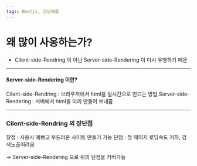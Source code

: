 ```yaml
---
tags: Nextjs, 코딩애플
---
```

# 왜 많이 사옹하는가?

- Cilent-side-Rendring 이 아닌 Server-side-Rendering 이 다시 유행하기 때문

------------------
#### Server-side-Rendering 이란?

Cilent-side-Rendring : 브라우저에서 html을 실시간으로 만드는 방법
Server-side-Rendering : 서버에서 html을 미리 만들어 보내줌

---------------
### Cilent-side-Rendring 의 장단점

장점 : 사용시 예쁘고 부드러운 사이트 만들기 가능
단점 : 첫 페이지 로딩속도 저하, 검색노출어려움

-> Server-side-Rendering 으로 위의 단점을 커버가능



